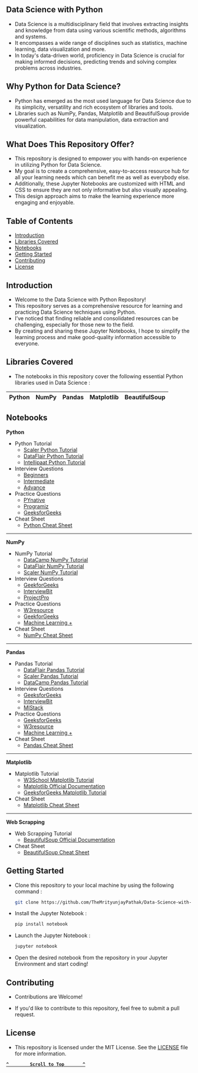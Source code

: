 ## Data Science with Python

- Data Science is a multidisciplinary field that involves extracting insights and knowledge from data using various scientific methods, algorithms and systems.
- It encompasses a wide range of disciplines such as statistics, machine learning, data visualization and more.
- In today's data-driven world, proficiency in Data Science is crucial for making informed decisions, predicting trends and solving complex problems across industries.

## Why Python for Data Science?
- Python has emerged as the most used language for Data Science due to its simplicity, versatility and rich ecosystem of libraries and tools. 
- Libraries such as NumPy, Pandas, Matplotlib and BeautifulSoup provide powerful capabilities for data manipulation, data extraction and visualization.

## What Does This Repository Offer?
- This repository is designed to empower you with hands-on experience in utilizing Python for Data Science.
- My goal is to create a comprehensive, easy-to-access resource hub for all your learning needs which can benefit me as well as everybody else.
- Additionally, these Jupyter Notebooks are customized with HTML and CSS to ensure they are not only informative but also visually appealing.
- This design approach aims to make the learning experience more engaging and enjoyable.

## Table of Contents

- [Introduction](#introduction)
- [Libraries Covered](#libraries-covered)
- [Notebooks](#notebooks)
- [Getting Started](#getting-started)
- [Contributing](#contributing)
- [License](#license)

## Introduction

- Welcome to the Data Science with Python Repository!
- This repository serves as a comprehensive resource for learning and practicing Data Science techniques using Python.
- I’ve noticed that finding reliable and consolidated resources can be challenging, especially for those new to the field.
- By creating and sharing these Jupyter Notebooks, I hope to simplify the learning process and make good-quality information accessible to everyone.

## Libraries Covered

- The notebooks in this repository cover the following essential Python libraries used in Data Science :

| Python | NumPy | Pandas | Matplotlib | BeautifulSoup |
|:--:|:--:|:--:|:--:|:--:|

## Notebooks

**Python**
- Python Tutorial
  - [Scaler Python Tutorial](https://www.scaler.com/topics/course/python-for-beginners/)
  - [DataFlair Python Tutorial](https://data-flair.training/courses/python-course/)
  - [Intellipaat Python Tutorial](https://intellipaat.com/academy/course/introduction-to-python-programming-free-course/)
- Interview Questions
  - [Beginners](https://data-flair.training/blogs/top-python-interview-questions-answer/)
  - [Intermediate](https://data-flair.training/blogs/python-interview-questions/)
  - [Advance](https://data-flair.training/blogs/python-programming-interview-questions/)
- Practice Questions
  - [PYnative](https://pynative.com/python-exercises-with-solutions/)
  - [Programiz](https://www.programiz.com/python-programming/examples)
  - [GeeksforGeeks](https://www.geeksforgeeks.org/python-programming-examples/)
- Cheat Sheet
  - [Python Cheat Sheet](https://www.pythoncheatsheet.org/)

---

**NumPy**
- NumPy Tutorial
  - [DataCamp NumPy Tutorial](https://www.datacamp.com/courses/introduction-to-numpy)
  - [DataFlair NumPy Tutorial](https://data-flair.training/courses/free-numpy-course-hindi/)
  - [Scaler NumPy Tutorial](https://www.scaler.com/topics/numpy/)
- Interview Questions
  - [GeekforGeeks](https://www.geeksforgeeks.org/numpy-interview-questions/)
  - [InterviewBit](https://www.interviewbit.com/numpy-interview-questions/)
  - [ProjectPro](https://www.projectpro.io/article/numpy-interview-questions-and-answers/980)
- Practice Questions
  - [W3resource](https://www.w3resource.com/python-exercises/numpy/index.php)
  - [GeekforGeeks](https://www.geeksforgeeks.org/python-numpy-practice-exercises-questions-and-solutions/)
  - [Machine Learning +](https://www.machinelearningplus.com/python/101-numpy-exercises-python/)
- Cheat Sheet
  - [NumPy Cheat Sheet](https://images.datacamp.com/image/upload/v1676302459/Marketing/Blog/Numpy_Cheat_Sheet.pdf)

---

**Pandas**
- Pandas Tutorial
  - [DataFlair Pandas Tutorial](https://data-flair.training/blogs/pandas-tutorials-home/)
  - [Scaler Pandas Tutorial](https://www.scaler.com/topics/pandas/)
  - [DataCamp Pandas Tutorial](https://www.datacamp.com/courses/data-manipulation-with-pandas)
- Interview Questions
  - [GeeksforGeeks](https://www.geeksforgeeks.org/pandas-interview-questions/)
  - [InterviewBit](https://www.interviewbit.com/pandas-interview-questions/)
  - [MlStack](https://www.mlstack.cafe/blog/pandas-python-interview-questions)
- Practice Questions
  - [GeeksforGeeks](https://www.geeksforgeeks.org/pandas-practice-excercises-questions-and-solutions/)
  - [W3resource](https://www.w3resource.com/python-exercises/pandas/index.php)
  - [Machine Learning +](https://www.machinelearningplus.com/python/101-pandas-exercises-python/)
- Cheat Sheet
  - [Pandas Cheat Sheet](https://pandas.pydata.org/Pandas_Cheat_Sheet.pdf)
 
---

**Matplotlib**
- Matplotlib Tutorial
  - [W3School Matplotlib Tutorial](https://www.w3schools.com/python/matplotlib_intro.asp)
  - [Matplotlib Official Documentation](https://matplotlib.org/stable/users/explain/quick_start.html)
  - [GeeksforGeeks Matplotlib Tutorial](https://www.geeksforgeeks.org/matplotlib-tutorial/)
- Cheat Sheet
  - [Matplotlib Cheat Sheet](https://matplotlib.org/cheatsheets/cheatsheets.pdf)

---

**Web Scrapping**
- Web Scrapping Tutorial
  - [BeautifulSoup Official Documentation](https://www.crummy.com/software/BeautifulSoup/bs4/doc/)
- Cheat Sheet
  - [BeautifulSoup Cheat Sheet](https://speedsheet.io/s/beautiful_soup#dJLt)

## Getting Started

- Clone this repository to your local machine by using the following command :
  ```bash
  git clone https://github.com/TheMrityunjayPathak/Data-Science-with-Python.git
  ```

- Install the Jupyter Notebook :
   ```bash
   pip install notebook
   ```

- Launch the Jupyter Notebook :
   ```bash
   jupyter notebook
   ```

- Open the desired notebook from the repository in your Jupyter Environment and start coding!

## Contributing

- Contributions are Welcome!

- If you'd like to contribute to this repository, feel free to submit a pull request.

## License

- This repository is licensed under the MIT License. See the [LICENSE](./LICENSE) file for more information.

<div align='left'>
  
**[`^        Scroll to Top       ^`](#data-science-with-python)**

</div>
